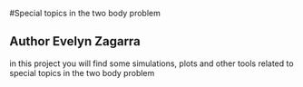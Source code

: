 #Special topics in the two body problem
## Author Evelyn Zagarra

in this project you will find some simulations, plots and other tools related to special topics in the two body problem

